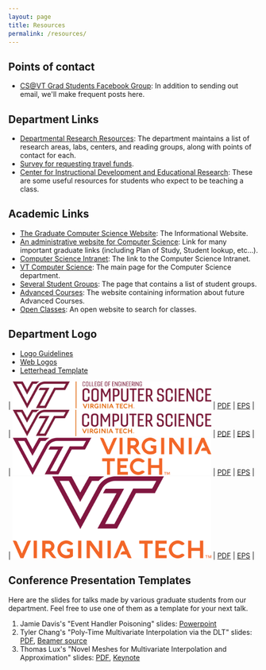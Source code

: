 ```yaml
---
layout: page
title: Resources
permalink: /resources/
---
```


## Points of contact 

* [CS@VT Grad Students Facebook Group](https://www.facebook.com/groups/vtcsgrads): In addition to sending out email, we'll make frequent posts here.

## Department Links

* [Departmental Research Resources](https://cs.vt.edu/Research.html): The department maintains a list of research areas, labs, centers, and reading groups, along with points of contact for each.
* [Survey for requesting travel funds](https://docs.google.com/forms/d/e/1FAIpQLSc5SDVLgrrGsBzj25m_ChcLwIUKeVY7qhzA7-c957jbNfxnJQ/viewform?usp=sf_link).
* [Center for Instructional Development and Educational Research](/cider/): These are some useful resources for students who expect to be teaching a class.

## Academic Links
* [The Graduate Computer Science Website](https://cs.vt.edu/Graduate): The Informational Website.
* [An administrative website for Computer Science](https://gpc.cs.vt.edu): Link for many important graduate links (including Plan of Study, Student lookup, etc...).
* [Computer Science Intranet](https://admin.cs.vt.edu): The link to the Computer Science Intranet.
* [VT Computer Science](https://cs.vt.edu/Graduate): The main page for the Computer Science department.
* [Several Student Groups](https://cs.vt.edu/Community/studentgroups.html): The page that contains a list of student groups.
* [Advanced Courses](http://people.cs.vt.edu/barnette/grad/courses): The website containing information about future Advanced Courses.
* [Open Classes](https://banweb.banner.vt.edu/ssb/prod/HZSKVTSC.P_DispRequest): An open website to search for classes.

## Department Logo

* [Logo Guidelines](https://vt.edu/brand/resources/logo-guidelines.html)
* [Web Logos](https://vt.edu/brand/resources/downloads.html)
* [Letterhead Template](https://www.overleaf.com/latex/templates/virginia-tech-letterhead-template/wgzftxptdjrd)

| <img src='/assets/logos/vt_inline_ce_computer_science.png' width='400'/> | [PDF](/assets/logos/vt_inline_ce_computer_science.pdf) | [EPS](/assets/logos/vt_inline_ce_computer_science.eps) |
| <img src='/assets/logos/vt_inline_computer_science.png' width='400'/> | [PDF](/assets/logos/vt_inline_computer_science.pdf) | [EPS](/assets/logos/vt_inline_computer_science.eps) |
| <img src='/assets/logos/vt_logo_inline.png' width='400'/> | [PDF](/assets/logos/vt_logo_inline.pdf) | [EPS](/assets/logos/vt_logo_inline.eps) |
| <img src='/assets/logos/vt_logo.png' width='400'/> | [PDF](/assets/logos/vt_logo.pdf) | [EPS](/assets/logos/vt_logo.eps) |

## Conference Presentation Templates

Here are the slides for talks made by various graduate students from our department.
Feel free to use one of them as a template for your next talk.

1. Jamie Davis's "Event Handler Poisoning" slides: [Powerpoint](/assets/presentation-templates/DavisWilliamsonLee-USENIXSecurity-SenseOfTime-NodeCure-v4.1.pptx)
2. Tyler Chang's "Poly-Time Multivariate Interpolation via the DLT" slides: [PDF](/assets/presentation-templates/ChangWatsonLuxLiXuButtCameronHong-PolyTimeInterpolation-ACMRegional.pdf), [Beamer source](/assets/presentation-templates/ChangWatsonLuxLiXuButtCameronHong-PolyTimeInterpolation-ACMRegional.tgz)
3. Thomas Lux's "Novel Meshes for Multivariate Interpolation and Approximation" slides: [PDF](/assets/presentation-templates/LuxWatsonChangBernardLiYuXuBackButtCameronHongYao-NovelMeshesForMultivariateInterpolationAndApproximation.pdf), [Keynote](/assets/presentation-templates/LuxWatsonChangBernardLiYuXuBackButtCameronHongYao-NovelMeshesForMultivariateInterpolationAndApproximation.key)
